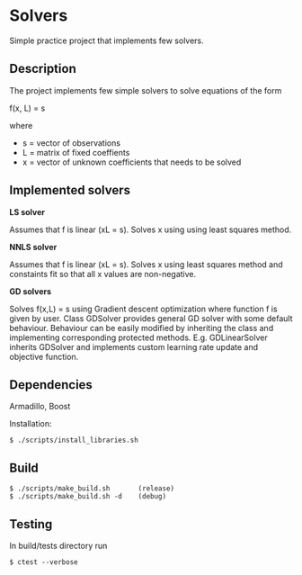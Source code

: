 # Solvers

Simple practice project that implements few solvers.


## Description

The project implements few simple solvers to solve equations of the form

f(x, L) = s

where

- s = vector of observations
- L = matrix of fixed coeffients
- x = vector of unknown coefficients that needs to be solved


## Implemented solvers

**LS solver**

Assumes that f is linear (xL = s). Solves x using using least squares method.

**NNLS solver**

Assumes that f is linear (xL = s). Solves x using least squares method and constaints fit so that all x values are non-negative.

**GD solvers**

Solves f(x,L) = s using Gradient descent optimization where function f is given by user. Class GDSolver provides general GD solver with some default behaviour. Behaviour can be easily modified by inheriting the class and implementing corresponding protected methods. E.g. GDLinearSolver inherits GDSolver and implements custom learning rate update and objective function.


## Dependencies

Armadillo, Boost

Installation:
```
$ ./scripts/install_libraries.sh
```


## Build

```
$ ./scripts/make_build.sh       (release)
$ ./scripts/make_build.sh -d    (debug)
```

## Testing

In build/tests directory run

```
$ ctest --verbose
```
